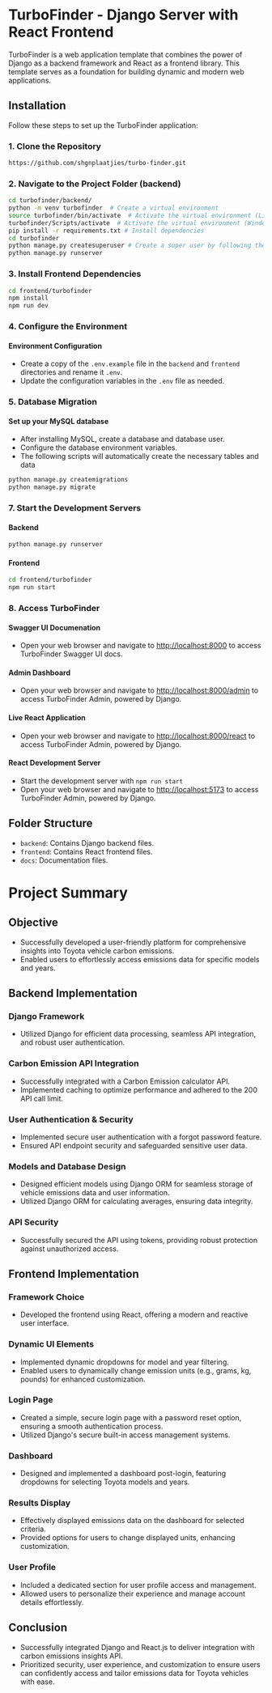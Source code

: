 # TurboFinder - Django Server with React Frontend

TurboFinder is a web application template that combines the power of Django as a backend framework and React as a frontend library. This template serves as a foundation for building dynamic and modern web applications.

## Installation

Follow these steps to set up the TurboFinder application:

### 1. Clone the Repository

```bash
https://github.com/shgnplaatjies/turbo-finder.git
```

### 2. Navigate to the Project Folder (backend)

```bash
cd turbofinder/backend/
python -m venv turbofinder  # Create a virtual environment
source turbofinder/bin/activate  # Activate the virtual environment (Linux or MacOS)
turbofinder/Scripts/activate  # Activate the virtual environment (Windows)
pip install -r requirements.txt # Install dependencies
cd turbofinder
python manage.py createsuperuser # Create a super user by following the prompts
python manage.py runserver
```

### 3. Install Frontend Dependencies

```bash
cd frontend/turbofinder
npm install
npm run dev
```

### 4. Configure the Environment

#### Environment Configuration

- Create a copy of the `.env.example` file in the `backend` and `frontend` directories and rename it `.env`.
- Update the configuration variables in the `.env` file as needed.

### 5. Database Migration

#### Set up your MySQL database

- After installing MySQL, create a database and database user.
- Configure the database environment variables.
- The following scripts will automatically create the necessary tables and data

```bash
python manage.py createmigrations
python manage.py migrate
```

### 7. Start the Development Servers

#### Backend

```bash
python manage.py runserver
```

#### Frontend

```bash
cd frontend/turbofinder
npm run start
```

### 8. Access TurboFinder

#### Swagger UI Documenation

- Open your web browser and navigate to [http://localhost:8000](http://localhost:8000) to access TurboFinder Swagger UI docs.

#### Admin Dashboard

- Open your web browser and navigate to [http://localhost:8000/admin](http://localhost:8000/admin) to access TurboFinder Admin, powered by Django.

#### Live React Application

- Open your web browser and navigate to [http://localhost:8000/react](http://localhost:8000/react) to access TurboFinder Admin, powered by Django.

#### React Development Server

- Start the development server with `npm run start`
- Open your web browser and navigate to [http://localhost:5173](http://localhost:5173) to access TurboFinder Admin, powered by Django.

## Folder Structure

- `backend`: Contains Django backend files.
- `frontend`: Contains React frontend files.
- `docs`: Documentation files.

# Project Summary

## Objective

- Successfully developed a user-friendly platform for comprehensive insights into Toyota vehicle carbon emissions.
- Enabled users to effortlessly access emissions data for specific models and years.

## Backend Implementation

### Django Framework

- Utilized Django for efficient data processing, seamless API integration, and robust user authentication.

### Carbon Emission API Integration

- Successfully integrated with a Carbon Emission calculator API.
- Implemented caching to optimize performance and adhered to the 200 API call limit.

### User Authentication & Security

- Implemented secure user authentication with a forgot password feature.
- Ensured API endpoint security and safeguarded sensitive user data.

### Models and Database Design

- Designed efficient models using Django ORM for seamless storage of vehicle emissions data and user information.
- Utilized Django ORM for calculating averages, ensuring data integrity.

### API Security

- Successfully secured the API using tokens, providing robust protection against unauthorized access.

## Frontend Implementation

### Framework Choice

- Developed the frontend using React, offering a modern and reactive user interface.

### Dynamic UI Elements

- Implemented dynamic dropdowns for model and year filtering.
- Enabled users to dynamically change emission units (e.g., grams, kg, pounds) for enhanced customization.

### Login Page

- Created a simple, secure login page with a password reset option, ensuring a smooth authentication process.
- Utilized Django's secure built-in access management systems.

### Dashboard

- Designed and implemented a dashboard post-login, featuring dropdowns for selecting Toyota models and years.

### Results Display

- Effectively displayed emissions data on the dashboard for selected criteria.
- Provided options for users to change displayed units, enhancing customization.

### User Profile

- Included a dedicated section for user profile access and management.
- Allowed users to personalize their experience and manage account details effortlessly.

## Conclusion

- Successfully integrated Django and React.js to deliver integration with carbon emissions insights API.
- Prioritized security, user experience, and customization to ensure users can confidently access and tailor emissions data for Toyota vehicles with ease.
